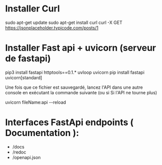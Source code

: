 # Installer Curl 

sudo apt-get update
sudo apt-get install curl 
curl -X GET https://jsonplaceholder.typicode.com/posts/1

# Installer Fast api + uvicorn (serveur de fastapi)

pip3 install fastapi httptools==0.1.* uvloop uvicorn
pip install fastapi uvicorn[standard]

Une fois que ce fichier est sauvegardé, lancez l'API dans une autre console en exécutant la commande suivante (ou si Si l'API ne tourne plus)

uvicorn fileName:api --reload

# Interfaces FastApi endpoints ( Documentation ):
- /docs
- /redoc
- /openapi.json